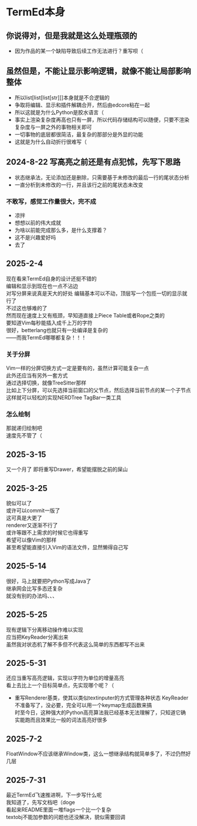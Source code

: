 # TermEd本身
## 你说得对，但是我就是这么处理瓶颈的
- 因为作品的某一个缺陷导致后续工作无法进行？重写呗（
## 虽然但是，不能让显示影响逻辑，就像不能让局部影响整体
- 所以list[list[list[str]]]本身就是不合逻辑的
- 争取将编辑、显示和插件解耦合开，然后由edcore粘在一起
- 所以这就是为什么Python是胶水语言（
- 事实上渲染复杂度再高也只有一屏，所以代码存储结构可以随便，只要不渲染复杂度与一屏之外的事物相关即可
- 一切事物的底层都很简洁，最复杂的那部分是外显的功能
- 这就是为什么自动折行很难写（
## 2024-8-22 写高亮之前还是有点犯怵，先写下思路
- 状态继承法，无论添加还是删除，只需要基于未修改的最后一行的尾状态分析
- 一直分析到未修改的一行，并且该行之前的尾状态未改变
### 不敢写，感觉工作量很大，完不成
- 凉拌
- 想想以前的伟大成就
- 为啥以前能完成那么多，是什么支撑着？
- 这不是兴趣爱好吗
- 去了
## 2025-2-4
现在看来TermEd自身的设计还挺不错的  
编辑和显示到现在也一点不沾边  
对写分屏来说真是天大的好处
编辑基本可以不动，顶层写一个包揽一切的显示就行了  
不过这也够难的了  
然而现在速度上又有瓶颈，早知道直接上Piece Table或者Rope之类的  
要知道Vim每秒能插入成千上万的字符  
很好，betterlang也就只有一处编译是复杂的  
——而我TermEd哪哪都复杂！！！  
### 关于分屏
Vim一样的分屏切换方式一定是要有的，虽然计算可能复杂一点  
此外还应当有另外一套方式  
通过选择切换，就像TreeSitter那样  
比如上下分屏，可以先选择当前窗口的父节点，然后选择当前节点的某一个子节点
这样就可以轻松的实现NERDTree TagBar一类工具  
### 怎么绘制
那就递归绘制吧  
速度先不管了（  
## 2025-3-15
又一个月了
即将重写Drawer，希望能摆脱之前的屎山
## 2025-3-25
貌似可以了  
或许可以commit一版了  
这可真是大更了  
renderer又逐渐不行了  
或许等跟不上需求的时候它也得重写  
希望可以像Vim的那样  
甚至希望能直接引入Vim的语法文件，显然懒得自己写
## 2025-5-14
很好，马上就要把Python写成Java了  
继承网会比写多态还复杂  
就没有别的办法吗、、、
## 2025-5-25
现有逻辑下分离移动操作难以实现  
应当把KeyReader分离出来  
虽然我对状态机了解不多但不代表这么简单的东西都写不出来
## 2025-5-31
还应当重写高亮逻辑，实现以字符为单位的增量高亮  
看上去比上一个目标简单点，先实现哪个呢？（
- 重写Renderer基类，使其以类似textinputer的方式管理各种状态
KeyReader不准备写了，没必要，完全可以用一个keymap生成函数来搞  
时至今日，这种强大的Python高亮算法我已经基本无法理解了，只知道它确实能跑而且效果比一般的词法高亮好很多
## 2025-7-2
FloatWindow不应该继承Window类，这么一想继承结构就简单多了，不过仍然好几层
## 2025-7-31
最近TermEd飞速推进啊，下一步写什么呢  
我知道了，先写文档吧（doge  
看起来README里面一堆flags一个比一个复杂  
textobj不能加参数的问题也还没解决，貌似需要回调

